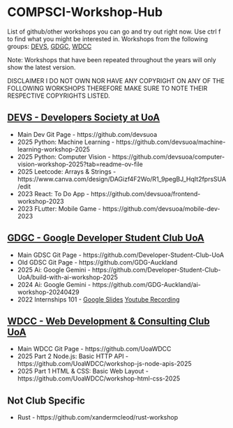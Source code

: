 # COMPSCI-Workshop-Hub
<p> List of github/other workshops you can go and try out right now. Use ctrl f to find what you might be interested in.
Workshops from the following groups: <a href="https://linktr.ee/devsuoa">DEVS</a>, <a href="https://linktr.ee/gdgcuoa">GDGC</a>, <a href="https://go.wdcc.co.nz/">WDCC</a>

Note: Workshops that have been repeated throughout the years will only show the latest version. 

DISCLAIMER I DO NOT OWN NOR HAVE ANY COPYRIGHT ON ANY OF THE FOLLOWING WORKSHOPS THEREFORE MAKE SURE TO NOTE THEIR RESPECTIVE COPYRIGHTS LISTED. </p>
<h2><a href="https://linktr.ee/devsuoa">DEVS - Developers Society at UoA</a></h2>
<!-- Will sort and label more later -->
<ul>  
  <li> Main Dev Git Page - https://github.com/devsuoa</li>
  <li> 2025 Python: Machine Learning - https://github.com/devsuoa/machine-learning-workshop-2025</li>
  <li> 2025 Python: Computer Vision - https://github.com/devsuoa/computer-vision-workshop-2025?tab=readme-ov-file</li>
  <li> 2025 Leetcode: Arrays & Strings - https://www.canva.com/design/DAGizf4F2Wo/R1_9pegBJ_HqIt2fprsSUA/edit</li>
  <li> 2023 React: To Do App - https://github.com/devsuoa/frontend-workshop-2023</li>
  <li> 2023 FLutter: Mobile Game - https://github.com/devsuoa/mobile-dev-2023</li>
</ul>

<h2><a href="https://linktr.ee/gdgcuoa">GDGC - Google Developer Student Club UoA</a></h2>
<ul>
  <li> Main GDSC Git Page - https://github.com/Developer-Student-Club-UoA</li>
  <li> Old GDSC Git Page - https://github.com/GDG-Auckland</li>
  <li> 2025 Ai: Google Gemini - https://github.com/Developer-Student-Club-UoA/build-with-ai-workshop-2025</li>
  <li> 2024 Ai: Google Gemini - https://github.com/GDG-Auckland/ai-workshop-20240429</li>
  <li> 2022 Internships 101 - <a href="https://docs.google.com/presentation/d/1xaanxxzO5djJso2XkV-FvWqobV53PICq/edit?slide=id.p10#slide=id.p10">Google Slides</a> <a href="https://www.youtube.com/watch?v=bd4PZhhMl5w">Youtube Recording</a></li>
</ul>

<h2><a href="https://go.wdcc.co.nz/">WDCC - Web Development & Consulting Club UoA</a></h2>
<ul>
  <li> Main WDCC Git Page - https://github.com/UoaWDCC</li>
  <li> 2025 Part 2 Node.js: Basic HTTP API - https://github.com/UoaWDCC/workshop-js-node-apis-2025</li>
  <li> 2025 Part 1 HTML & CSS: Basic Web Layout - https://github.com/UoaWDCC/workshop-html-css-2025</li>
</ul>

<h2>Not Club Specific</h2>
<ul>
  <li>Rust - https://github.com/xandermcleod/rust-workshop</li>
</ul>
